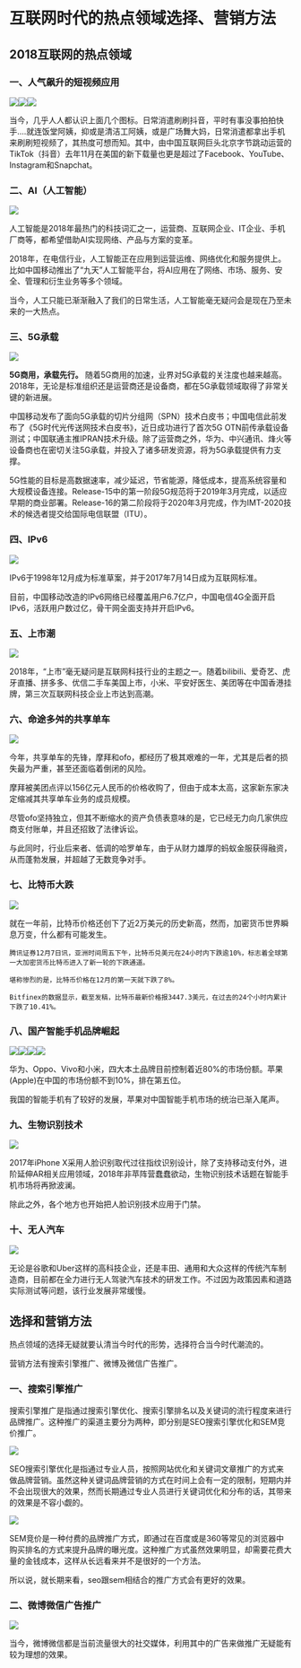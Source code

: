 # 互联网时代的热点领域选择、营销方法

## 2018互联网的热点领域

### 一、人气飙升的短视频应用

![](http://old.3533.com/cache/picture/2017/07/03/20170703105617216.jpg)![](http://www.aivoz.com/wp-content/uploads/2017/10/24.jpg)![](http://img.zcool.cn/community/018dd45657fe696ac7251c9467680e.png)

当今，几乎人人都认识上面几个图标。日常消遣刷刷抖音，平时有事没事拍拍快手....就连饭堂阿姨，抑或是清洁工阿姨，或是广场舞大妈，日常消遣都拿出手机来刷刷短视频了，其热度可想而知。其中，由中国互联网巨头北京字节跳动运营的TikTok（抖音）去年11月在美国的新下载量也更是超过了Facebook、YouTube、Instagram和Snapchat。

### 二、AI（人工智能）

![](http://image.uczzd.cn/14547346311425063078.jpg)

人工智能是2018年最热门的科技词汇之一，运营商、互联网企业、IT企业、手机厂商等，都希望借助AI实现网络、产品与方案的变革。

2018年，在电信行业，人工智能正在应用到运营运维、网络优化和服务提供上。比如中国移动推出了“九天”人工智能平台，将AI应用在了网络、市场、服务、安全、管理和衍生业务等多个领域。

当今，人工只能已渐渐融入了我们的日常生活，人工智能毫无疑问会是现在乃至未来的一大热点。

### 三、5G承载

![](http://file2.dzsc.com/news/17/10/30/9207_093805874.jpg)

**5G商用，承载先行。** 随着5G商用的加速，业界对5G承载的关注度也越来越高。2018年，无论是标准组织还是运营商还是设备商，都在5G承载领域取得了非常关键的新进展。

中国移动发布了面向5G承载的切片分组网（SPN）技术白皮书；中国电信此前发布了《5G时代光传送网技术白皮书》，近日成功进行了首次5G OTN前传承载设备测试；中国联通主推IPRAN技术升级。除了运营商之外，华为、中兴通讯、烽火等设备商也在密切关注5G承载，并投入了诸多研发资源，将为5G承载提供有力支撑。

5G性能的目标是高数据速率，减少延迟，节省能源，降低成本，提高系统容量和大规模设备连接。Release-15中的第一阶段5G规范将于2019年3月完成，以适应早期的商业部署。Release-16的第二阶段将于2020年3月完成，作为IMT-2020技术的候选者提交给国际电信联盟（ITU）。

### 四、IPv6

![](http://dn-linuxcn.qbox.me/data/attachment/album/201407/12/001926eqbu2vjzu6zxzmxz.jpg)

IPv6于1998年12月成为标准草案，并于2017年7月14日成为互联网标准。

目前，中国移动改造的IPv6网络已经覆盖用户6.7亿户，中国电信4G全面开启IPv6，活跃用户数过亿，骨干网全面支持并开启IPv6。

### 五、上市潮

![](http://ztd00.photos.bdimg.com/ztd/w%3D350%3Bq%3D70/sign=09c6e9a76f380cd7e61ea4e8917fdc09/e7cd7b899e510fb3b69c6180d333c895d1430c1b.jpg)

2018年，“上市”毫无疑问是互联网科技行业的主题之一。随着bilibili、爱奇艺、虎牙直播、拼多多、优信二手车美国上市，小米、平安好医生、美团等在中国香港挂牌，第三次互联网科技企业上市达到高潮。

### 六、命途多舛的共享单车

![](http://cimage.tianjimedia.com/uploadImages/thirdImages/2018/012/9HE2IO3A3O7R.jpg)

今年，共享单车的先锋，摩拜和ofo，都经历了极其艰难的一年，尤其是后者的损失最为严重，甚至还面临着倒闭的风险。

摩拜被美团点评以156亿元人民币的价格收购了，但由于成本太高，这家新东家决定缩减其共享单车业务的成员规模。

尽管ofo坚持独立，但其不断缩水的资产负债表意味的是，它已经无力向几家供应商支付账单，并且还招致了法律诉讼。

与此同时，行业后来者、低调的哈罗单车，由于从财力雄厚的蚂蚁金服获得融资，从而蓬勃发展，并超越了无数竞争对手。

### 七、比特币大跌

![](http://res.cngoldres.com/upload/2018/0522/97d982d55bccd80b373a85c095bd5990.jpg)

就在一年前，比特币价格还创下了近2万美元的历史新高，然而，加密货币世界瞬息万变，什么都有可能发生。

```
腾讯证券12月7日讯，亚洲时间周五下午，比特币兑美元在24小时内下跌逾10%，标志着全球第一大加密货币比特币进入了新一轮的下跌通道。

堪称惨烈的是，比特币价格在12月的第一天就下跌了8%。

Bitfinex的数据显示，截至发稿，比特币最新价格报3447.3美元，在过去的24个小时内累计下跌了10.41%。
```

### 八、国产智能手机品牌崛起

![](http://upload5.51yasai.com/attached/upload/20130728220653cGwW.jpg)![](http://img1.gtimg.com/digi/pics/hv1/109/37/1248/81160744.jpg)![](http://img.mp.itc.cn/upload/20160706/a57e980f65874c02830b57df0e3fcf9b_th.jpg)![](http://img5.cache.netease.com/digi/2015/12/25/201512251742494d689_550.jpg)

华为、Oppo、Vivo和小米，四大本土品牌目前控制着近80%的市场份额。苹果(Apple)在中国的市场份额不到10%，排在第五位。

我国的智能手机有了较好的发展，苹果对中国智能手机市场的统治已渐入尾声。

### 九、生物识别技术

![](http://static.asmag.com.cn/uploadfile/2015/1123/thumb_350_233_20151123094109554.jpg)

2017年iPhone X采用人脸识别取代过往指纹识别设计，除了支持移动支付外，进阶延伸AR相关应用领域，2018年非苹阵营蠢蠢欲动，生物识别技术话题在智能手机市场将再掀波澜。

除此之外，各个地方也开始把人脸识别技术应用于门禁。

### 十、无人汽车

![](http://img1.cache.netease.com/catchpic/7/71/718B6F2BF0AFDE47C8B8DAF5747C3296.jpg)

无论是谷歌和Uber这样的高科技企业，还是丰田、通用和大众这样的传统汽车制造商，目前都在全力进行无人驾驶汽车技术的研发工作。不过因为政策因素和道路实际测试等问题，该行业发展非常缓慢。

## 选择和营销方法

热点领域的选择无疑就要认清当今时代的形势，选择符合当今时代潮流的。

营销方法有搜索引擎推广、微博及微信广告推广。

### 一、搜索引擎推广

搜索引擎推广是指通过搜索引擎优化、搜索引擎排名以及关键词的流行程度来进行品牌推广。这种推广的渠道主要分为两种，即分别是SEO搜索引擎优化和SEM竞价推广。

![](http://img008.hc360.cn/m8/M02/6E/AB/wKhQpVYoqjSENrQ3AAAAAEVS-Eo923.jpg)

SEO搜索引擎优化是指通过专业人员，按照网站优化和关键词文章推广的方式来做品牌营销。虽然这种关键词品牌营销的方式在时间上会有一定的限制，短期内并不会出现很大的效果，然而长期通过专业人员进行关键词优化和分布的话，其带来的效果是不容小觑的。

![](http://img.wood365.cn/Editor/Commercial/2017_01_16/20170116110903_2671.jpg)

SEM竞价是一种付费的品牌推广方式，即通过在百度或是360等常见的浏览器中购买排名的方式来提升品牌的曝光度。这种推广方式虽然效果明显，却需要花费大量的金钱成本，这样从长远看来并不是很好的一个方法。

所以说，就长期来看，seo跟sem相结合的推广方式会有更好的效果。

### 二、微博微信广告推广

![](http://i0.sinaimg.cn/gm/2014/1126/U11758P115DT20141126190320.jpg)

当今，微博微信都是当前流量很大的社交媒体，利用其中的广告来做推广无疑能有较为理想的效果。